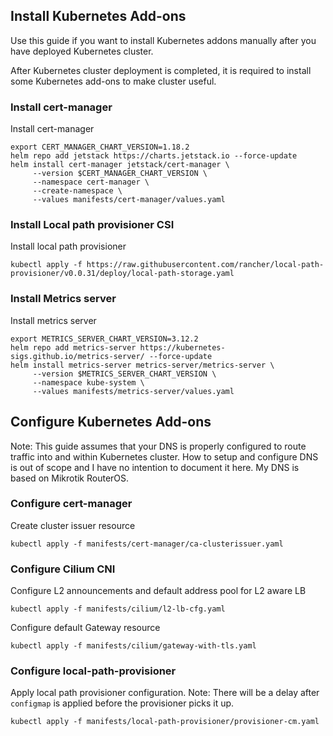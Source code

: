 ## Install Kubernetes Add-ons
Use this guide if you want to install Kubernetes addons manually after you have deployed Kubernetes cluster.

After Kubernetes cluster deployment is completed, it is required to install some Kubernetes add-ons to make cluster useful.

### Install cert-manager
Install cert-manager
```
export CERT_MANAGER_CHART_VERSION=1.18.2
helm repo add jetstack https://charts.jetstack.io --force-update
helm install cert-manager jetstack/cert-manager \
     --version $CERT_MANAGER_CHART_VERSION \
     --namespace cert-manager \
     --create-namespace \
     --values manifests/cert-manager/values.yaml
```

### Install Local path provisioner CSI
Install local path provisioner
```
kubectl apply -f https://raw.githubusercontent.com/rancher/local-path-provisioner/v0.0.31/deploy/local-path-storage.yaml
```

### Install Metrics server
Install metrics server
```
export METRICS_SERVER_CHART_VERSION=3.12.2
helm repo add metrics-server https://kubernetes-sigs.github.io/metrics-server/ --force-update
helm install metrics-server metrics-server/metrics-server \
     --version $METRICS_SERVER_CHART_VERSION \
     --namespace kube-system \
     --values manifests/metrics-server/values.yaml
```

## Configure Kubernetes Add-ons
Note: This guide assumes that your DNS is properly configured to route traffic into and within Kubernetes cluster. How to setup and configure DNS is out of scope and I have no intention to document it here. My DNS is based on Mikrotik RouterOS. 

### Configure cert-manager
Create cluster issuer resource
```
kubectl apply -f manifests/cert-manager/ca-clusterissuer.yaml
```
### Configure Cilium CNI
Configure L2 announcements and default address pool for L2 aware LB
```
kubectl apply -f manifests/cilium/l2-lb-cfg.yaml
```
Configure default Gateway resource
```
kubectl apply -f manifests/cilium/gateway-with-tls.yaml
```
### Configure local-path-provisioner
Apply local path provisioner configuration.
Note: There will be a delay after `configmap` is applied before the provisioner picks it up.
```
kubectl apply -f manifests/local-path-provisioner/provisioner-cm.yaml
```
